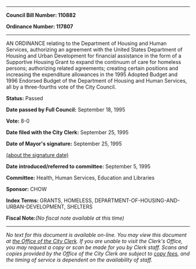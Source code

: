 

********

**Council Bill Number: 110882**
   
**Ordinance Number: 117807**
********

 AN ORDINANCE relating to the Department of Housing and Human Services, authorizing an agreement with the United States Department of Housing and Urban Development for financial assistance in the form of a Supportive Housing Grant to expand the continuum of care for homeless persons; authorizing related agreements; creating certain positions and increasing the expenditure allowances in the 1995 Adopted Budget and 1996 Endorsed Budget of the Department of Housing and Human Services, all by a three-fourths vote of the City Council.

**Status:** Passed
   
**Date passed by Full Council:** September 18, 1995
   
**Vote:** 8-0
   
**Date filed with the City Clerk:** September 25, 1995
   
**Date of Mayor's signature:** September 25, 1995
   
[(about the signature date)](/~public/approvaldate.htm)
   
   
   
**Date introduced/referred to committee:** September 5, 1995
   
**Committee:** Health, Human Services, Education and Libraries
   
**Sponsor:** CHOW
   
   
**Index Terms:** GRANTS, HOMELESS, DEPARTMENT-OF-HOUSING-AND-URBAN-DEVELOPMENT, SHELTERS

**Fiscal Note:**_(No fiscal note available at this time)_
********

_No text for this document is available on-line. You may view this document at [the Office of the City Clerk](http://www.seattle.gov/leg/clerk/contactUs.htm). If you are unable to visit the Clerk's Office, you may request a copy or scan be made for you by Clerk staff. Scans and copies provided by the Office of the City Clerk are subject to [copy fees](http://clerk.seattle.gov/~public/clerkfees.htm), and the timing of service is dependent on the availability of staff._


